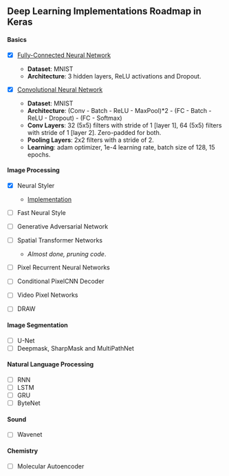## Deep Learning Implementations Roadmap in Keras

#### Basics

- [x] [Fully-Connected Neural Network](https://github.com/kevinzakka/keras_practice/blob/master/fully_connected_net.py)
	- **Dataset**: MNIST
	- **Architecture**: 3 hidden layers, ReLU activations and Dropout.
	
- [x] [Convolutional Neural Network](https://github.com/kevinzakka/keras_practice/blob/master/conv_net_mnist.py)
	- **Dataset**: MNIST
	- **Architecture**: (Conv - Batch - ReLU - MaxPool)*2 - (FC - Batch - ReLU - Dropout) - (FC - Softmax)
	- **Conv Layers**: 32 (5x5) filters with stride of 1 [layer 1], 64 (5x5) filters with stride of 1 [layer 2]. Zero-padded for both.
	- **Pooling Layers**: 2x2 filters with a stride of 2.
	- **Learning**: adam optimizer, 1e-4 learning rate, batch size of 128, 15 epochs.
	
#### Image Processing

- [X] Neural Styler
	- [Implementation](https://github.com/kevinzakka/style_transfer)

- [ ] Fast Neural Style
- [ ] Generative Adversarial Network
- [ ] Spatial Transformer Networks
	- *Almost done, pruning code*.
- [ ] Pixel Recurrent Neural Networks
- [ ] Conditional PixelCNN Decoder
- [ ] Video Pixel Networks
- [ ] DRAW

#### Image Segmentation

- [ ] U-Net
- [ ] Deepmask, SharpMask and MultiPathNet

#### Natural Language Processing

- [ ] RNN
- [ ] LSTM
- [ ] GRU
- [ ] ByteNet

#### Sound

- [ ] Wavenet

#### Chemistry

- [ ] Molecular Autoencoder

